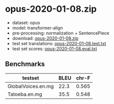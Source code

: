 # opus-2020-01-08.zip

* dataset: opus
* model: transformer-align
* pre-processing: normalization + SentencePiece
* download: [opus-2020-01-08.zip](https://object.pouta.csc.fi/OPUS-MT-models/en-mg/opus-2020-01-08.zip)
* test set translations: [opus-2020-01-08.test.txt](https://object.pouta.csc.fi/OPUS-MT-models/en-mg/opus-2020-01-08.test.txt)
* test set scores: [opus-2020-01-08.eval.txt](https://object.pouta.csc.fi/OPUS-MT-models/en-mg/opus-2020-01-08.eval.txt)

## Benchmarks

| testset               | BLEU  | chr-F |
|-----------------------|-------|-------|
| GlobalVoices.en.mg 	| 22.3 	| 0.565 |
| Tatoeba.en.mg 	| 35.5 	| 0.548 |


